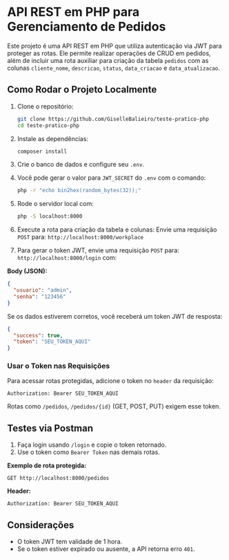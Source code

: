 # API REST em PHP para Gerenciamento de Pedidos

Este projeto é uma API REST em PHP que utiliza autenticação via JWT para proteger as rotas. Ele permite realizar operações de CRUD em pedidos, além de incluir uma rota auxiliar para criação da tabela `pedidos` com as colunas `cliente_nome`, `descricao`, `status`, `data_criacao` e `data_atualizacao`.


## Como Rodar o Projeto Localmente

1. Clone o repositório:
   ```sh
   git clone https://github.com/GiselleBalieiro/teste-pratico-php
   cd teste-pratico-php
   ```

2. Instale as dependências:
   ```sh
   composer install
   ```

3. Crie o banco de dados e configure seu `.env`.
   
4. Você pode gerar o valor para `JWT_SECRET` do `.env` com o comando:

   ```sh
   php -r "echo bin2hex(random_bytes(32));"
   ```

5. Rode o servidor local com:
   ```sh
   php -S localhost:8000
   ```

6. Execute a rota para criação da tabela e colunas:
   Envie uma requisição `POST` para:
   `http://localhost:8000/workplace`

7. Para gerar o token JWT, envie uma requisição `POST` para:
   `http://localhost:8000/login` com:

  **Body (JSON):**
  ```json
  {
    "usuario": "admin",
    "senha": "123456"
  }
  ```
  
  Se os dados estiverem corretos, você receberá um token JWT de resposta:
  
  ```json
  {
    "success": true,
    "token": "SEU_TOKEN_AQUI"
  }
  ```


### Usar o Token nas Requisições

Para acessar rotas protegidas, adicione o token no `header` da requisição:

`Authorization: Bearer SEU_TOKEN_AQUI`

Rotas como `/pedidos`, `/pedidos/{id}` (GET, POST, PUT) exigem esse token.

## Testes via Postman

1. Faça login usando `/login` e copie o token retornado.
2. Use o token como `Bearer Token` nas demais rotas.

**Exemplo de rota protegida:**

`GET http://localhost:8000/pedidos`

**Header:**

`Authorization: Bearer SEU_TOKEN_AQUI`

## Considerações

- O token JWT tem validade de 1 hora.
- Se o token estiver expirado ou ausente, a API retorna erro `401`.

